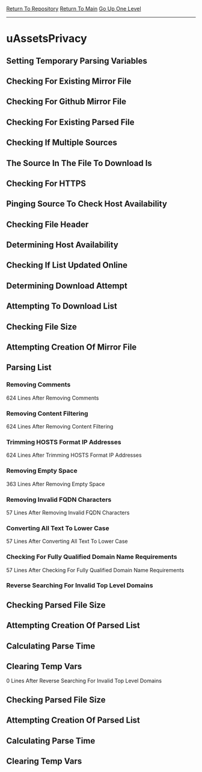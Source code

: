 [Return To Repository](https://github.com/DigitalWarrior/piholeparser/)
[Return To Main](https://github.com/DigitalWarrior/piholeparser/blob/master/RecentRunLogs/Mainlog.md)
[Go Up One Level](https://github.com/DigitalWarrior/piholeparser/blob/master/RecentRunLogs/TopLevelScripts/30-Processing-External-Blacklists.md)
____________________________________
# uAssetsPrivacy
## Setting Temporary Parsing Variables
## Checking For Existing Mirror File
## Checking For Github Mirror File
## Checking For Existing Parsed File
## Checking If Multiple Sources
## The Source In The File To Download Is
## Checking For HTTPS
## Pinging Source To Check Host Availability
## Checking File Header
## Determining Host Availability
## Checking If List Updated Online
## Determining Download Attempt
## Attempting To Download List
## Checking File Size
## Attempting Creation Of Mirror File
## Parsing List
### Removing Comments
624 Lines After Removing Comments
### Removing Content Filtering
624 Lines After Removing Content Filtering
### Trimming HOSTS Format IP Addresses
624 Lines After Trimming HOSTS Format IP Addresses
### Removing Empty Space
363 Lines After Removing Empty Space
### Removing Invalid FQDN Characters
57 Lines After Removing Invalid FQDN Characters
### Converting All Text To Lower Case
57 Lines After Converting All Text To Lower Case
### Checking For Fully Qualified Domain Name Requirements
57 Lines After Checking For Fully Qualified Domain Name Requirements
### Reverse Searching For Invalid Top Level Domains
## Checking Parsed File Size
## Attempting Creation Of Parsed List
## Calculating Parse Time
## Clearing Temp Vars
0 Lines After Reverse Searching For Invalid Top Level Domains
## Checking Parsed File Size
## Attempting Creation Of Parsed List
## Calculating Parse Time
## Clearing Temp Vars
